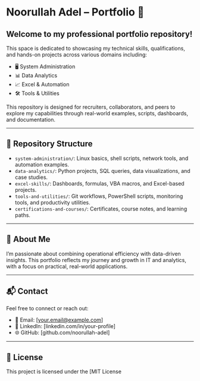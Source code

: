 # Noorullah Adel – Portfolio 🚀

## Welcome to my professional portfolio repository! 
This space is dedicated to showcasing my technical skills, qualifications, and hands-on projects across various domains including:

- 🖥️ System Administration
- 📊 Data Analytics
- 📈 Excel & Automation
- 🛠️ Tools & Utilities

This repository is designed for recruiters, collaborators, and peers to explore my capabilities through real-world examples, scripts, dashboards, and documentation.

---

## 📂 Repository Structure

- `system-administration/`: Linux basics, shell scripts, network tools, and automation examples.
- `data-analytics/`: Python projects, SQL queries, data visualizations, and case studies.
- `excel-skills/`: Dashboards, formulas, VBA macros, and Excel-based projects.
- `tools-and-utilities/`: Git workflows, PowerShell scripts, monitoring tools, and productivity utilities.
- `certifications-and-courses/`: Certificates, course notes, and learning paths.

---

## 🧠 About Me

I’m passionate about combining operational efficiency with data-driven insights. This portfolio reflects my journey and growth in IT and analytics, with a focus on practical, real-world applications.

---

## 📬 Contact

Feel free to connect or reach out:

- 📧 Email: [your.email@example.com]
- 💼 LinkedIn: [linkedin.com/in/your-profile]
- 🌐 GitHub: [github.com/noorullah-adel]

---

## 📄 License

This project is licensed under the [MIT License
